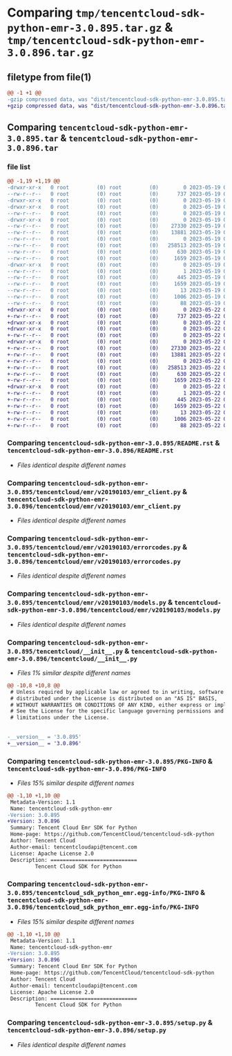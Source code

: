 # Comparing `tmp/tencentcloud-sdk-python-emr-3.0.895.tar.gz` & `tmp/tencentcloud-sdk-python-emr-3.0.896.tar.gz`

## filetype from file(1)

```diff
@@ -1 +1 @@
-gzip compressed data, was "dist/tencentcloud-sdk-python-emr-3.0.895.tar", last modified: Fri May 19 02:50:37 2023, max compression
+gzip compressed data, was "dist/tencentcloud-sdk-python-emr-3.0.896.tar", last modified: Mon May 22 00:22:48 2023, max compression
```

## Comparing `tencentcloud-sdk-python-emr-3.0.895.tar` & `tencentcloud-sdk-python-emr-3.0.896.tar`

### file list

```diff
@@ -1,19 +1,19 @@
-drwxr-xr-x   0 root         (0) root         (0)        0 2023-05-19 02:50:37.000000 tencentcloud-sdk-python-emr-3.0.895/
--rw-r--r--   0 root         (0) root         (0)      737 2023-05-19 02:50:37.000000 tencentcloud-sdk-python-emr-3.0.895/README.rst
-drwxr-xr-x   0 root         (0) root         (0)        0 2023-05-19 02:50:37.000000 tencentcloud-sdk-python-emr-3.0.895/tencentcloud/
-drwxr-xr-x   0 root         (0) root         (0)        0 2023-05-19 02:50:37.000000 tencentcloud-sdk-python-emr-3.0.895/tencentcloud/emr/
--rw-r--r--   0 root         (0) root         (0)        0 2023-05-19 02:50:37.000000 tencentcloud-sdk-python-emr-3.0.895/tencentcloud/emr/__init__.py
-drwxr-xr-x   0 root         (0) root         (0)        0 2023-05-19 02:50:37.000000 tencentcloud-sdk-python-emr-3.0.895/tencentcloud/emr/v20190103/
--rw-r--r--   0 root         (0) root         (0)    27330 2023-05-19 02:50:37.000000 tencentcloud-sdk-python-emr-3.0.895/tencentcloud/emr/v20190103/emr_client.py
--rw-r--r--   0 root         (0) root         (0)    13881 2023-05-19 02:50:37.000000 tencentcloud-sdk-python-emr-3.0.895/tencentcloud/emr/v20190103/errorcodes.py
--rw-r--r--   0 root         (0) root         (0)        0 2023-05-19 02:50:37.000000 tencentcloud-sdk-python-emr-3.0.895/tencentcloud/emr/v20190103/__init__.py
--rw-r--r--   0 root         (0) root         (0)   258513 2023-05-19 02:50:37.000000 tencentcloud-sdk-python-emr-3.0.895/tencentcloud/emr/v20190103/models.py
--rw-r--r--   0 root         (0) root         (0)      630 2023-05-19 02:50:37.000000 tencentcloud-sdk-python-emr-3.0.895/tencentcloud/__init__.py
--rw-r--r--   0 root         (0) root         (0)     1659 2023-05-19 02:50:37.000000 tencentcloud-sdk-python-emr-3.0.895/PKG-INFO
-drwxr-xr-x   0 root         (0) root         (0)        0 2023-05-19 02:50:37.000000 tencentcloud-sdk-python-emr-3.0.895/tencentcloud_sdk_python_emr.egg-info/
--rw-r--r--   0 root         (0) root         (0)        1 2023-05-19 02:50:37.000000 tencentcloud-sdk-python-emr-3.0.895/tencentcloud_sdk_python_emr.egg-info/dependency_links.txt
--rw-r--r--   0 root         (0) root         (0)      445 2023-05-19 02:50:37.000000 tencentcloud-sdk-python-emr-3.0.895/tencentcloud_sdk_python_emr.egg-info/SOURCES.txt
--rw-r--r--   0 root         (0) root         (0)     1659 2023-05-19 02:50:37.000000 tencentcloud-sdk-python-emr-3.0.895/tencentcloud_sdk_python_emr.egg-info/PKG-INFO
--rw-r--r--   0 root         (0) root         (0)       13 2023-05-19 02:50:37.000000 tencentcloud-sdk-python-emr-3.0.895/tencentcloud_sdk_python_emr.egg-info/top_level.txt
--rw-r--r--   0 root         (0) root         (0)     1006 2023-05-19 02:50:37.000000 tencentcloud-sdk-python-emr-3.0.895/setup.py
--rw-r--r--   0 root         (0) root         (0)       88 2023-05-19 02:50:37.000000 tencentcloud-sdk-python-emr-3.0.895/setup.cfg
+drwxr-xr-x   0 root         (0) root         (0)        0 2023-05-22 00:22:48.000000 tencentcloud-sdk-python-emr-3.0.896/
+-rw-r--r--   0 root         (0) root         (0)      737 2023-05-22 00:22:48.000000 tencentcloud-sdk-python-emr-3.0.896/README.rst
+drwxr-xr-x   0 root         (0) root         (0)        0 2023-05-22 00:22:48.000000 tencentcloud-sdk-python-emr-3.0.896/tencentcloud/
+drwxr-xr-x   0 root         (0) root         (0)        0 2023-05-22 00:22:48.000000 tencentcloud-sdk-python-emr-3.0.896/tencentcloud/emr/
+-rw-r--r--   0 root         (0) root         (0)        0 2023-05-22 00:22:48.000000 tencentcloud-sdk-python-emr-3.0.896/tencentcloud/emr/__init__.py
+drwxr-xr-x   0 root         (0) root         (0)        0 2023-05-22 00:22:48.000000 tencentcloud-sdk-python-emr-3.0.896/tencentcloud/emr/v20190103/
+-rw-r--r--   0 root         (0) root         (0)    27330 2023-05-22 00:22:48.000000 tencentcloud-sdk-python-emr-3.0.896/tencentcloud/emr/v20190103/emr_client.py
+-rw-r--r--   0 root         (0) root         (0)    13881 2023-05-22 00:22:48.000000 tencentcloud-sdk-python-emr-3.0.896/tencentcloud/emr/v20190103/errorcodes.py
+-rw-r--r--   0 root         (0) root         (0)        0 2023-05-22 00:22:48.000000 tencentcloud-sdk-python-emr-3.0.896/tencentcloud/emr/v20190103/__init__.py
+-rw-r--r--   0 root         (0) root         (0)   258513 2023-05-22 00:22:48.000000 tencentcloud-sdk-python-emr-3.0.896/tencentcloud/emr/v20190103/models.py
+-rw-r--r--   0 root         (0) root         (0)      630 2023-05-22 00:22:48.000000 tencentcloud-sdk-python-emr-3.0.896/tencentcloud/__init__.py
+-rw-r--r--   0 root         (0) root         (0)     1659 2023-05-22 00:22:48.000000 tencentcloud-sdk-python-emr-3.0.896/PKG-INFO
+drwxr-xr-x   0 root         (0) root         (0)        0 2023-05-22 00:22:48.000000 tencentcloud-sdk-python-emr-3.0.896/tencentcloud_sdk_python_emr.egg-info/
+-rw-r--r--   0 root         (0) root         (0)        1 2023-05-22 00:22:48.000000 tencentcloud-sdk-python-emr-3.0.896/tencentcloud_sdk_python_emr.egg-info/dependency_links.txt
+-rw-r--r--   0 root         (0) root         (0)      445 2023-05-22 00:22:48.000000 tencentcloud-sdk-python-emr-3.0.896/tencentcloud_sdk_python_emr.egg-info/SOURCES.txt
+-rw-r--r--   0 root         (0) root         (0)     1659 2023-05-22 00:22:48.000000 tencentcloud-sdk-python-emr-3.0.896/tencentcloud_sdk_python_emr.egg-info/PKG-INFO
+-rw-r--r--   0 root         (0) root         (0)       13 2023-05-22 00:22:48.000000 tencentcloud-sdk-python-emr-3.0.896/tencentcloud_sdk_python_emr.egg-info/top_level.txt
+-rw-r--r--   0 root         (0) root         (0)     1006 2023-05-22 00:22:48.000000 tencentcloud-sdk-python-emr-3.0.896/setup.py
+-rw-r--r--   0 root         (0) root         (0)       88 2023-05-22 00:22:48.000000 tencentcloud-sdk-python-emr-3.0.896/setup.cfg
```

### Comparing `tencentcloud-sdk-python-emr-3.0.895/README.rst` & `tencentcloud-sdk-python-emr-3.0.896/README.rst`

 * *Files identical despite different names*

### Comparing `tencentcloud-sdk-python-emr-3.0.895/tencentcloud/emr/v20190103/emr_client.py` & `tencentcloud-sdk-python-emr-3.0.896/tencentcloud/emr/v20190103/emr_client.py`

 * *Files identical despite different names*

### Comparing `tencentcloud-sdk-python-emr-3.0.895/tencentcloud/emr/v20190103/errorcodes.py` & `tencentcloud-sdk-python-emr-3.0.896/tencentcloud/emr/v20190103/errorcodes.py`

 * *Files identical despite different names*

### Comparing `tencentcloud-sdk-python-emr-3.0.895/tencentcloud/emr/v20190103/models.py` & `tencentcloud-sdk-python-emr-3.0.896/tencentcloud/emr/v20190103/models.py`

 * *Files identical despite different names*

### Comparing `tencentcloud-sdk-python-emr-3.0.895/tencentcloud/__init__.py` & `tencentcloud-sdk-python-emr-3.0.896/tencentcloud/__init__.py`

 * *Files 1% similar despite different names*

```diff
@@ -10,8 +10,8 @@
 # Unless required by applicable law or agreed to in writing, software
 # distributed under the License is distributed on an "AS IS" BASIS,
 # WITHOUT WARRANTIES OR CONDITIONS OF ANY KIND, either express or implied.
 # See the License for the specific language governing permissions and
 # limitations under the License.
 
 
-__version__ = '3.0.895'
+__version__ = '3.0.896'
```

### Comparing `tencentcloud-sdk-python-emr-3.0.895/PKG-INFO` & `tencentcloud-sdk-python-emr-3.0.896/PKG-INFO`

 * *Files 15% similar despite different names*

```diff
@@ -1,10 +1,10 @@
 Metadata-Version: 1.1
 Name: tencentcloud-sdk-python-emr
-Version: 3.0.895
+Version: 3.0.896
 Summary: Tencent Cloud Emr SDK for Python
 Home-page: https://github.com/TencentCloud/tencentcloud-sdk-python
 Author: Tencent Cloud
 Author-email: tencentcloudapi@tencent.com
 License: Apache License 2.0
 Description: ============================
         Tencent Cloud SDK for Python
```

### Comparing `tencentcloud-sdk-python-emr-3.0.895/tencentcloud_sdk_python_emr.egg-info/PKG-INFO` & `tencentcloud-sdk-python-emr-3.0.896/tencentcloud_sdk_python_emr.egg-info/PKG-INFO`

 * *Files 15% similar despite different names*

```diff
@@ -1,10 +1,10 @@
 Metadata-Version: 1.1
 Name: tencentcloud-sdk-python-emr
-Version: 3.0.895
+Version: 3.0.896
 Summary: Tencent Cloud Emr SDK for Python
 Home-page: https://github.com/TencentCloud/tencentcloud-sdk-python
 Author: Tencent Cloud
 Author-email: tencentcloudapi@tencent.com
 License: Apache License 2.0
 Description: ============================
         Tencent Cloud SDK for Python
```

### Comparing `tencentcloud-sdk-python-emr-3.0.895/setup.py` & `tencentcloud-sdk-python-emr-3.0.896/setup.py`

 * *Files identical despite different names*

